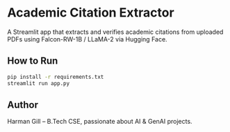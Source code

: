# Academic Citation Extractor

A Streamlit app that extracts and verifies academic citations from uploaded PDFs using Falcon-RW-1B / LLaMA-2 via Hugging Face.

## How to Run

```bash
pip install -r requirements.txt
streamlit run app.py
```

## Author
Harman Gill – B.Tech CSE, passionate about AI & GenAI projects.
